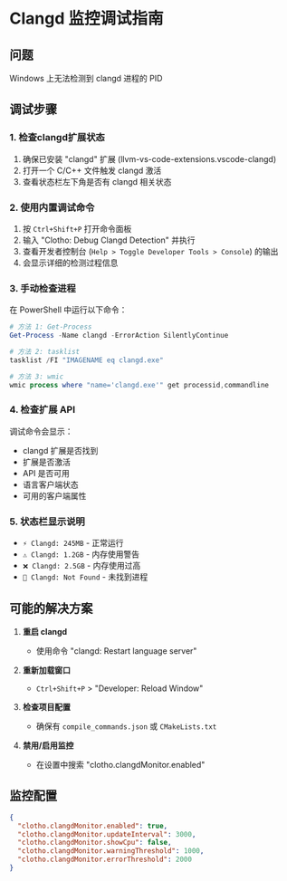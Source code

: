 # Clangd 监控调试指南

## 问题
Windows 上无法检测到 clangd 进程的 PID

## 调试步骤

### 1. 检查clangd扩展状态
1. 确保已安装 "clangd" 扩展 (llvm-vs-code-extensions.vscode-clangd)
2. 打开一个 C/C++ 文件触发 clangd 激活
3. 查看状态栏左下角是否有 clangd 相关状态

### 2. 使用内置调试命令
1. 按 `Ctrl+Shift+P` 打开命令面板
2. 输入 "Clotho: Debug Clangd Detection" 并执行
3. 查看开发者控制台 (`Help > Toggle Developer Tools > Console`) 的输出
4. 会显示详细的检测过程信息

### 3. 手动检查进程
在 PowerShell 中运行以下命令：
```powershell
# 方法 1: Get-Process
Get-Process -Name clangd -ErrorAction SilentlyContinue

# 方法 2: tasklist
tasklist /FI "IMAGENAME eq clangd.exe"

# 方法 3: wmic
wmic process where "name='clangd.exe'" get processid,commandline
```

### 4. 检查扩展 API
调试命令会显示：
- clangd 扩展是否找到
- 扩展是否激活
- API 是否可用
- 语言客户端状态
- 可用的客户端属性

### 5. 状态栏显示说明
- `⚡ Clangd: 245MB` - 正常运行
- `⚠️ Clangd: 1.2GB` - 内存使用警告
- `❌ Clangd: 2.5GB` - 内存使用过高
- `🚫 Clangd: Not Found` - 未找到进程

## 可能的解决方案

1. **重启 clangd**
   - 使用命令 "clangd: Restart language server"

2. **重新加载窗口**
   - `Ctrl+Shift+P` > "Developer: Reload Window"

3. **检查项目配置**
   - 确保有 `compile_commands.json` 或 `CMakeLists.txt`

4. **禁用/启用监控**
   - 在设置中搜索 "clotho.clangdMonitor.enabled"

## 监控配置
```json
{
  "clotho.clangdMonitor.enabled": true,
  "clotho.clangdMonitor.updateInterval": 3000,
  "clotho.clangdMonitor.showCpu": false,
  "clotho.clangdMonitor.warningThreshold": 1000,
  "clotho.clangdMonitor.errorThreshold": 2000
}
```
